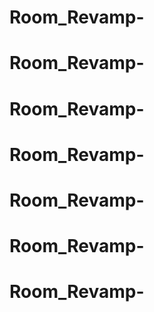 # Room_Revamp-
# Room_Revamp-
# Room_Revamp-
# Room_Revamp-
# Room_Revamp-
# Room_Revamp-
# Room_Revamp-

